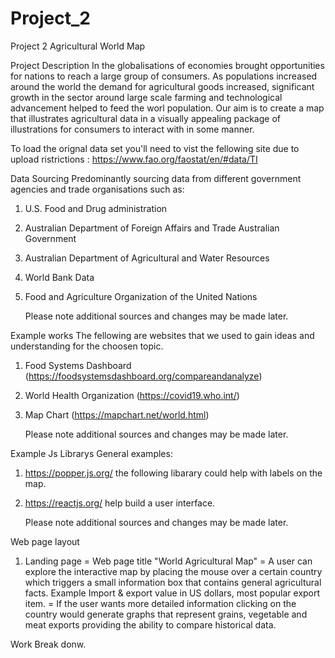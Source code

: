 # Project_2
Project 2 Agricultural World Map 

Project Description 
In the globalisations of economies brought opportunities for nations to reach a large group of consumers. As populations increased around the world the demand for agricultural goods increased, significant growth in the sector around large scale farming and technological advancement helped to feed the worl population. Our aim is to create a map that illustrates agricultural data in a visually appealing package of illustrations for consumers to interact with in some manner. 

To load the orignal data set you'll need to vist the fellowing site due to upload ristrictions : https://www.fao.org/faostat/en/#data/TI

Data Sourcing 
Predominantly sourcing data from different government agencies and trade organisations such as:

1.	U.S. Food and Drug administration 

2.	Australian Department of Foreign Affairs and Trade Australian Government 

3.	Australian Department of Agricultural and Water Resources 

4.	World Bank Data 

5.  Food and Agriculture Organization of the United Nations

    Please note additional sources and changes may be made later. 

Example works
The fellowing are websites that we used to gain ideas and understanding for the choosen topic. 

1. Food Systems Dashboard (https://foodsystemsdashboard.org/compareandanalyze) 

2. World Health Organization (https://covid19.who.int/)

3. Map Chart (https://mapchart.net/world.html)

    Please note additional sources and changes may be made later.

Example Js Librarys 
General examples: 

1. https://popper.js.org/ the following libarary could help with labels on the map. 

2. https://reactjs.org/ help build a user interface. 

    Please note additional sources and changes may be made later.

Web page layout

1. Landing page 
        = Web page title "World Agricultural Map"
        = A user can explore the interactive map by placing the mouse over a certain country which triggers a small information box that contains general agricultural facts.               Example Import & export value in US dollars, most popular export item. 
        = If the user wants more detailed information clicking on the country would generate graphs that represent grains, vegetable and meat exports providing the ability to             compare historical data. 
        
Work Break donw. 
